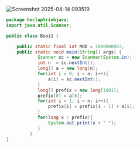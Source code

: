 ![Screenshot 2025-04-14 093519](https://github.com/user-attachments/assets/9c1f6316-fc5a-4177-a9e3-75c4fc03527b)

```java
package hoclaptrinhjava;
import java.util.Scanner;

public class Buoi1 {

    public static final int MOD = 1000000007;
    public static void main(String[] args) {
            Scanner sc = new Scanner(System.in);
            int n  = sc.nextInt();
            long[] a = new long[n];
            for(int i = 0; i < n; i++){
                a[i] = sc.nextInt();
            }
            long[] prefix = new long[1001];
            prefix[0] = a[0];
            for(int i = 1; i < n; i++){
                prefix[i] = prefix[i - 1] + a[i];
            }
            for(long x : prefix){
                System.out.print(x + " ");
            }
         }  
}

```
